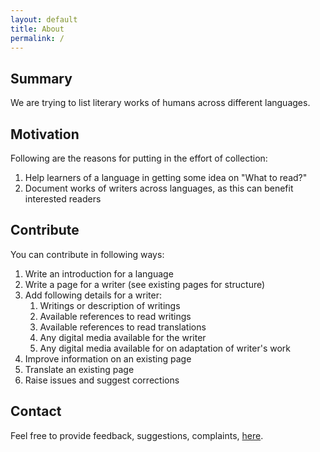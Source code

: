 ```yaml
---
layout: default
title: About
permalink: /
---
```


## Summary
We are trying to list literary works of humans across different languages.


## Motivation
Following are the reasons for putting in the effort of collection:
1. Help learners of a language in getting some idea on "What to read?"
2. Document works of writers across languages, as this can benefit interested readers


## Contribute
You can contribute in following ways:
1. Write an introduction for a language
2. Write a page for a writer (see existing pages for structure)
3. Add following details for a writer:
    1. Writings or description of writings
    2. Available references to read writings 
    3. Available references to read translations
    4. Any digital media available for the writer
    5. Any digital media available for on adaptation of writer's work
4. Improve information on an existing page
5. Translate an existing page
6. Raise issues and suggest corrections


## Contact
Feel free to provide feedback, suggestions, complaints, [here](https://github.com/amandeep511997/literary-catalog/issues).
